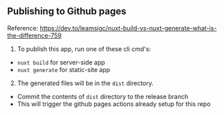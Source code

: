 ## Publishing to Github pages

Reference: https://dev.to/leamsigc/nuxt-build-vs-nuxt-generate-what-is-the-difference-759

1. To publish this app, run one of these cli cmd's:
- `nuxt build` for server-side app
- `nuxt generate` for static-site app

2. The generated files will be in the `dist` directory.
- Commit the contents of `dist` directory to the release branch
- This will trigger the github pages actions already setup for this repo

